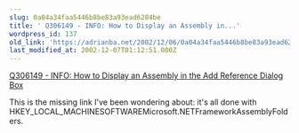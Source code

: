 ```yaml
---
slug: 0a04a34faa5446b8be83a93ead6284be
title: ' Q306149 - INFO: How to Display an Assembly in...'
wordpress_id: 137
old_link: 'https://adrianba.net/2002/12/06/0a04a34faa5446b8be83a93ead6284be/'
last_modified_at: 2002-12-07T01:12:51.000Z
---
```


[
Q306149 - INFO: How to Display an Assembly in the Add Reference
Dialog Box](http://support.microsoft.com/default.aspx?scid=kb;en-us;Q306149)

This is the missing link I've been wondering about: it's all
done with
HKEY_LOCAL_MACHINESOFTWAREMicrosoft.NETFrameworkAssemblyFolders.
